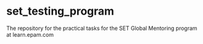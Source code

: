 # set_testing_program
The repository for the practical tasks for the SET Global Mentoring program at learn.epam.com
